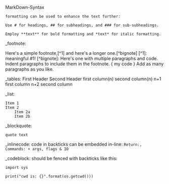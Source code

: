 MarkDown-Syntax

    formatting can be used to enhance the text further:

    Use # for headings, ## for subheadings, and ### for sub-subheadings.

    Employ **text** for bold formatting and *text* for italic formatting.

_footnote:

Here's a simple footnote,[^1] and here's a longer one.[^bignote] [^1]: meaningful #1! [^bignote]: Here's one with multiple paragraphs and code. Indent paragraphs to include them in the footnote. { my code } Add as many paragraphs as you like.

_tables:
First Header	Second Header
first column(n)	second column(n)
n+1 first column	n+2 second column

_list:

    Item 1
    Item 2
        Item 2a
        Item 2b

_blockquote:

    quote text

_inlinecode: code in backticks can be embedded in-line: `Return:, Commands: + args, flags & IO`

_codeblock: should be fenced with backticks like this:

```
import sys

print("cwd is: {}".format(os.getcwd()))
```
